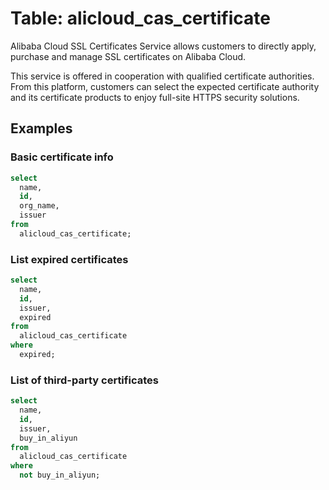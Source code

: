 # Table: alicloud_cas_certificate

Alibaba Cloud SSL Certificates Service allows customers to directly apply, purchase and manage SSL certificates on Alibaba Cloud.

This service is offered in cooperation with qualified certificate authorities. From this platform, customers can select the expected certificate authority and its certificate products to enjoy full-site HTTPS security solutions.

## Examples

### Basic certificate info

```sql
select
  name,
  id,
  org_name,
  issuer
from
  alicloud_cas_certificate;
```

### List expired certificates

```sql
select
  name,
  id,
  issuer,
  expired
from
  alicloud_cas_certificate
where
  expired;
```

### List of third-party certificates

```sql
select
  name,
  id,
  issuer,
  buy_in_aliyun
from
  alicloud_cas_certificate
where
  not buy_in_aliyun;
```
